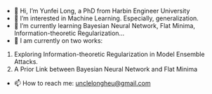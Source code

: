 - 👋 Hi, I’m Yunfei Long, a PhD from Harbin Engineer University
- 👀 I’m interested in Machine Learning. Especially, generalization. 
- 🌱 I’m currently learning Bayesian Neural Network, Flat Minima, Information-theoretic Regularization...
- 📖 I am currently on two works: 

1. Exploring Information-theoretic Regularization
in Model Ensemble Attacks.
2. A Prior Link between Bayesian Neural Network and Flat Minima

- 📫 How to reach me: unclelongheu@gmail.com

